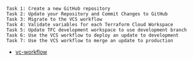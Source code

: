 
```

Task 1: Create a new GitHub repository
Task 2: Update your Repository and Commit Changes to GitHub
Task 3: Migrate to the VCS workflow
Task 4: Validate variables for each Terraform Cloud Workspace
Task 5: Update TFC development workspace to use development branch
Task 6: Use the VCS workflow to deploy an update to development
Task 7: Use the VCS workflow to merge an update to production

```

  - [vc-workflow](https://github.com/btkrausen/hashicorp/blob/master/terraform/Hands-On%20Labs/Section%2010%20-%20Understand%20Terraform%20Cloud%20Capabilities/08%20-%20Terraform_Cloud_Version_Control_Workflow.md)



